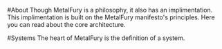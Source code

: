 #About
Though MetalFury is a philosophy, it also has an implimentation.  This implimentation is built on the MetalFury manifesto's principles.  Here you can read about the core architecture.

#Systems
The heart of MetalFury is the definition of a system.  
